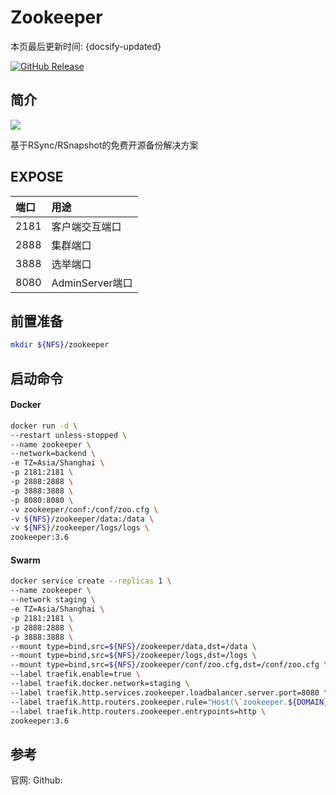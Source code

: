 # Zookeeper

本页最后更新时间: {docsify-updated}

[![GitHub Release](https://img.shields.io/github/release/elkarbackup/elkarbackup.svg)](https://github.com/elkarbackup/elkarbackup/releases/latest)

## 简介

![](../images/bitwarden.jpg)

基于RSync/RSnapshot的免费开源备份解决方案


## EXPOSE

| 端口 | 用途 |
| :--- | :--- |
| 2181 | 客户端交互端口 |
| 2888 | 集群端口 |
| 3888 | 选举端口 |
| 8080 | AdminServer端口 |



## 前置准备

```bash
mkdir ${NFS}/zookeeper
```



## 启动命令

<!-- tabs:start -->
#### **Docker**

```bash
docker run -d \
--restart unless-stopped \
--name zookeeper \
--network=backend \
-e TZ=Asia/Shanghai \
-p 2181:2181 \
-p 2888:2888 \
-p 3888:3888 \
-p 8080:8080 \
-v zookeeper/conf:/conf/zoo.cfg \
-v ${NFS}/zookeeper/data:/data \
-v ${NFS}/zookeeper/logs/logs \
zookeeper:3.6

```



#### **Swarm**

```bash
docker service create --replicas 1 \
--name zookeeper \
--network staging \
-e TZ=Asia/Shanghai \
-p 2181:2181 \
-p 2888:2888 \
-p 3888:3888 \
--mount type=bind,src=${NFS}/zookeeper/data,dst=/data \
--mount type=bind,src=${NFS}/zookeeper/logs,dst=/logs \
--mount type=bind,src=${NFS}/zookeeper/conf/zoo.cfg,dst=/conf/zoo.cfg \
--label traefik.enable=true \
--label traefik.docker.network=staging \
--label traefik.http.services.zookeeper.loadbalancer.server.port=8080 \
--label traefik.http.routers.zookeeper.rule="Host(\`zookeeper.${DOMAIN}\`)" \
--label traefik.http.routers.zookeeper.entrypoints=http \
zookeeper:3.6
```

<!-- tabs:end -->



## 参考

官网: 
Github:

